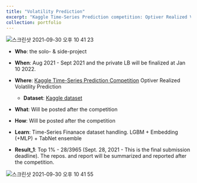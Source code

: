 ```yaml
---
title: "Volatility Prediction"
excerpt: "Kaggle Time-Series Prediction competition: Optiver Realized Volatility Prediction"
collection: portfolio
---
```


![스크린샷 2021-09-30 오후 10 41 23](https://user-images.githubusercontent.com/58493928/135851007-b46993ac-3603-4991-b9ff-ba35d169be72.png)

- **Who**: the solo- & side-project
- **When**: Aug 2021 - Sept 2021 and the private LB will be finalized at Jan 10 2022.
- **Where**: [Kaggle Time-Series Prediction Competition](https://www.kaggle.com/c/optiver-realized-volatility-prediction) Optiver Realized Volatility Prediction
  - **Dataset**: [Kaggle dataset](https://www.kaggle.com/c/optiver-realized-volatility-prediction/data)
- **What**: Will be posted after the competition
- **How**: Will be posted after the competition
- **Learn**: Time-Series Finanace dataset handling. LGBM + Embedding (+MLP) + TabNet ensemble   

- **Result_1**: Top 1% - 28/3965 (Sept. 28, 2021 - This is the final submission deadline). The repos. and report will be summarized and reported after the competition.

![스크린샷 2021-09-30 오후 10 41 55](https://user-images.githubusercontent.com/58493928/135851111-f5e9a0fe-82d2-4e24-8d29-9c3a3bc1d7e7.png)
